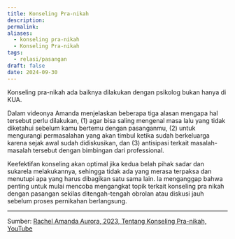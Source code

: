 ```yaml
---
title: Konseling Pra-nikah
description: 
permalink: 
aliases:
  - konseling pra-nikah
  - Konseling Pra-nikah
tags:
  - relasi/pasangan
draft: false
date: 2024-09-30
---
```

Konseling pra-nikah ada baiknya dilakukan dengan psikolog bukan hanya di KUA. 

Dalam videonya Amanda menjelaskan beberapa tiga alasan mengapa hal tersebut perlu dilakukan, (1) agar bisa saling mengenal masa lalu yang tidak diketahui sebelum kamu bertemu dengan pasanganmu, (2) untuk mengurangi permasalahan yang akan timbul ketika sudah berkeluarga karena sejak awal sudah didiskusikan, dan (3) antisipasi terkait masalah-masalah tersebut dengan bimbingan dari professional.

Keefektifan konseling akan optimal jika kedua belah pihak sadar dan sukarela melakukannya, sehingga tidak ada yang merasa terpaksa dan menutupi apa yang harus dibagikan satu sama lain. Ia menganggap bahwa penting untuk mulai mencoba mengangkat topik terkait konseling pra nikah dengan pasangan sekilas ditengah-tengah obrolan atau diskusi jauh sebelum proses pernikahan berlangsung.

---

Sumber: [Rachel Amanda Aurora, 2023, Tentang Konseling Pra-nikah, YouTube](https://www.youtube.com/watch?v=IbJ02_rcuqA)